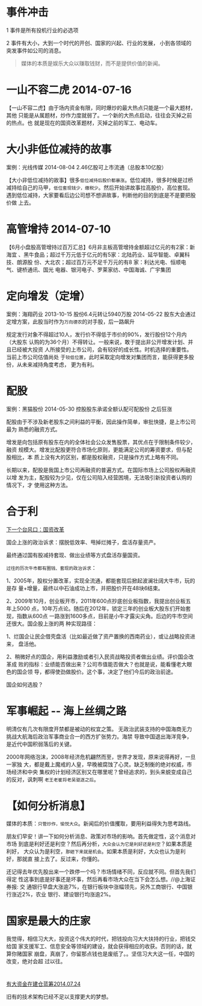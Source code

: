 # 事件冲击 

  1 事件是所有投机行业的必选项

  2 事件有大小，大到一个时代的开创、国家的兴起、行业的发展，
    小到各领域的突发事件如公司的消息。
    [](http://weibo.com/peterlinqi)

  > 媒体的本质是娱乐大众以赚取钱财，而不是提供价值的新闻。

# 一山不容二虎 2014-07-16 

  【一山不容二虎】由于场内资金有限，同时爆炒的最大热点只能是一个最大题材，其他
  只能是从属题材，炒作力度就弱了。一个新的大热点启动，往往会灭掉之前的热点。也
  就是现在的国资改革题材，灭掉之前的军工、电动车。

# 大小非低位减持的故事 

  案例：光线传媒 
  2014-08-04 2.46亿股可上市流通（总股本10亿股）

  【大小非低位减持的故事】很多`低位减持后股价都暴涨`。低位减持，很多时候是过桥
  减持给自己的马甲，`低位套现钱少，缴税少`。然后开始讲故事拉高股价，高位套现。
  遇到低位减持，大家要看后边公司想不想讲故事，判断他的目的到底是不是要把股价做
  上去。

# 高管增持 2014-07-10

  【6月小盘股高管增持过百万汇总】6月非主板高管增持金额超过亿元的有2家：新海宜
  、黑牛食品；超过千万元低于亿元的有5家：北陆药业、延华智能、卓翼科技、朗源股
  份、大北农；超过百万元不足千万元的有8 家：利达光电、恒顺电气、键桥通讯、国光
  电器、银河电子、罗莱家纺、中国海诚、广宇集团

# 定向增发（定增）

  案例：海翔药业
  2013-10-15 股份6.4元转让5940万股
  2014-05-22 股东大会通过定增方案，此股当时作为`万向德农`的对手股，后一路飙升

  规定发行对象不得超过10人，发行价不得低于市价的90%，发行股份12个月内（大股东
  认购的为36个月）不得转让。一般来说，敢于提出非公开增发计划、并且已经被大投资
  人所接受的上市公司，会有较好的成长性。时机选择的重要性。当前上市公司估值尚处
  于`较低位置`，此时采取定向增发对集团而言，能获得更多股份，从未来减持角度考虑，
  更为有利。

# 配股

  案例：黑猫股份 
  2014-05-30 控股股东承诺全额认配可配股份 之后狂涨

  配股由于不涉及新老股东之间利益的平衡，因此操作简单，审批快捷，是上市公司最为
  熟悉的融资方式。

  增发是向包括原有股东在内的全体社会公众发售股票，其优点在于限制条件较少，融资
  规模大。增发比配股更符合市场化原则，更能满足公司的筹资要求，但与配股相比，本
  质上没有大的区别，都是股权融资，只是操作方式上略有不同。

  长期以来，配股是我国上市公司再融资的普遍方式。在国际市场上公司股权再融资以增
  发为主，配股较为少见，仅在公司陷入经营困境，无法吸引新投资者认购的情况下，才
  使用这种方法。

# 合于利

  [下一个台风口：国资改革](http://weibo.com/p/1001593744294207930916)

  国企上涨的政治诉求：摆脱低效率、甩掉烂摊子，盘活存量资产。

  最终通过国有股减持套现、做出业绩等方式盘活存量国资。

  `过往的历次牛市都有圈钱、套现的政治诉求`：

  1、2005年，股权分置改革，实现全流通，都能套现后掀起波澜壮阔大牛市，玩的是存
  量+增量，最终以中石油成功上市，并把股价开在48块6结束。

  2、2009年10月，创业板开市，2011年600点抄底创业板指数，我提出创业板五年上5000
  点，10年万点论。随后在2012年，锁定三年的创业板大股东们开始套现，指数从600点
  一路涨到1600多点，目前是小牛才露尖尖角。后边的牛市空间还很大。国企股上涨的两
  种实现路径：

  1、烂国企让民企借壳盘活（比如最近做了资产置换的西南药业），或让战略投资进来，
  盘活他。

  2、稍微好点的国企，用利益激励或者引入民资战略投资者做出业绩。评价国企改革成
  败的指标：业绩能否做出来？公司市值能否做大？也就是说，能看懂老大眼色的国企领
  导，都得使劲做股价。这个事，决定了他们今后的政治前途。

  国企如何选股？

# 军事崛起 -- 海上丝绸之路

  明清仅有几次有限度开禁都是被动的权宜之策。
  无政治武装支持的中国海商无力挑战大航海后政治军事商业合一的西方扩张势力。海禁
  导致中国退出海洋竞争，是近代中国积弱落后的关键。

  2000年网络泡沫，2008年经济危机翩然而至，世界才发现，原来说得再好，一旦一家独
  大，都是戴上魔戒的人皇，早晚被腐蚀了心灵。缺乏制衡的绝对权威，市场经济和中央
  集权的计划经济区别又在哪里呢？曾经追求的，到头来蜕变成自己的反对，讽刺啊
  `老王老崔将老吴驱逐之后`。

# 【如何分析消息】

  媒体的本质：`只管炒作，愉悦大众`。新闻后的价值攫取，要用利益得失为思考路线。

  朋友们早安！讲一下如何分析消息、政策对市场的影响。首先做定性，这个消息对市场
  到底是利好还是利空？然后再分析，`大众会认为它是利好还是利空`？如果本质是利好，
  大众认为是利空，`那砸下来就是机会`。如果本质是利好，大众也认为是利好，那就直
  接上去了。反过来，你懂的。

  还记得去年优先股出来一个跌停一个吗？市场情绪不同，反应就不同。但首先我们得定
  性这事到底是好事还是坏事，然后再看市场大众在当下会怎么想。//@上海证券报: 交
  通银行早盘大涨逾7%，在银行板块中涨幅领先，另外工商银行、中国银行涨近2%，农业
  银行、建设银行均涨逾2%。

# 国家是最大的庄家

  我觉得，相信习大大，投资这个伟大的时代，把钱投向习大大扶持的行业，把钱交给国
  家支援军工、信息安全等领域的建设，就会获得相应的收获。否则的话，就算你赌国家
  崩盘，真崩了，你留那点钱也是废纸了。。坚信习大大这一任，中国的改变，绝对会超
  过以往。

# 
  [有大资金在建仓蓝筹2014.07.24](http://weibo.com/p/1001603735777463944651)


旧有的技术架构已经不足以支撑更大的梦想。
